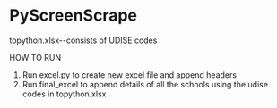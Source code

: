 # PyScreenScrape
topython.xlsx--consists of UDISE codes

HOW TO RUN
1. Run excel.py to create new excel file and append headers
2. Run final_excel to append details of all the schools using the udise codes in topython.xlsx

